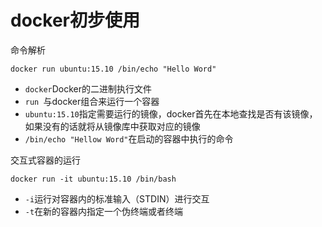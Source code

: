 # docker初步使用

命令解析

```shell
docker run ubuntu:15.10 /bin/echo "Hello Word"
```

- `docker`Docker的二进制执行文件
- `run `与docker组合来运行一个容器
- `ubuntu:15.10`指定需要运行的镜像，docker首先在本地查找是否有该镜像，如果没有的话就将从镜像库中获取对应的镜像
- `/bin/echo "Hellow Word"`在启动的容器中执行的命令

交互式容器的运行

```shell
docker run -it ubuntu:15.10 /bin/bash
```

- `-i`运行对容器内的标准输入（STDIN）进行交互
- `-t`在新的容器内指定一个伪终端或者终端